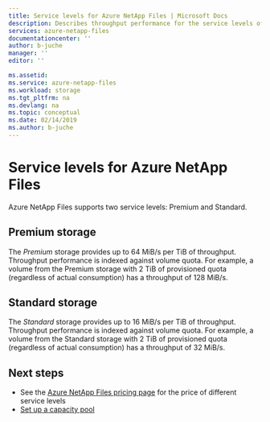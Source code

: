 ```yaml
---
title: Service levels for Azure NetApp Files | Microsoft Docs
description: Describes throughput performance for the service levels of Azure NetApp Files.
services: azure-netapp-files
documentationcenter: ''
author: b-juche
manager: ''
editor: ''

ms.assetid:
ms.service: azure-netapp-files
ms.workload: storage
ms.tgt_pltfrm: na
ms.devlang: na
ms.topic: conceptual
ms.date: 02/14/2019
ms.author: b-juche
---
```

# Service levels for Azure NetApp Files
Azure NetApp Files supports two service levels: Premium and Standard. 

## <a name="Premium"></a>Premium storage

The *Premium* storage provides up to 64 MiB/s per TiB of throughput. Throughput performance is indexed against volume quota. For example, a volume from the Premium storage with 2 TiB of provisioned quota (regardless of actual consumption) has a throughput of 128 MiB/s.

## <a name="Standard"></a>Standard storage

The *Standard* storage provides up to 16 MiB/s per TiB of throughput. Throughput performance is indexed against volume quota. For example, a volume from the Standard storage with 2 TiB of provisioned quota (regardless of actual consumption) has a throughput of 32 MiB/s.

## Next steps

- See the [Azure NetApp Files pricing page](https://azure.microsoft.com/pricing/details/storage/netapp/) for the price of different service levels
- [Set up a capacity pool](azure-netapp-files-set-up-capacity-pool.md)
